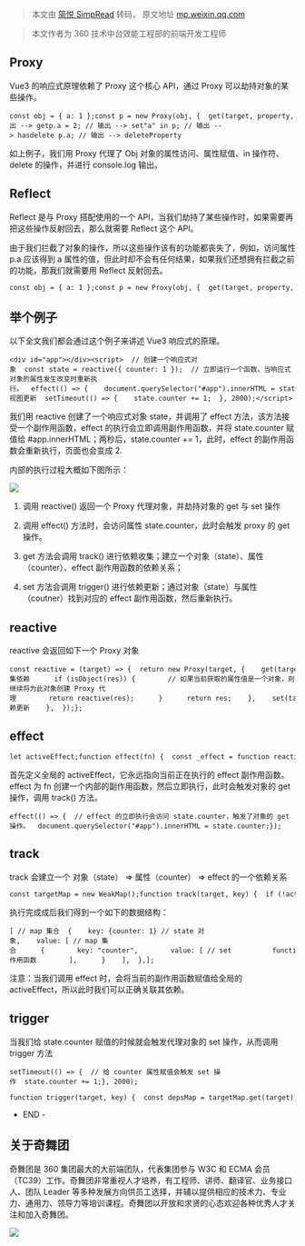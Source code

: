 > 本文由 [简悦 SimpRead](http://ksria.com/simpread/) 转码， 原文地址 [mp.weixin.qq.com](https://mp.weixin.qq.com/s/ylf8E2hYzYpBtXxl4NakRg)

  

> 本文作者为 360 技术中台效能工程部的前端开发工程师

Proxy
-----

Vue3 的响应式原理依赖了 Proxy 这个核心 API，通过 Proxy 可以劫持对象的某些操作。

```
const obj = { a: 1 };const p = new Proxy(obj, {  get(target, property, receiver) {    console.log("get");    return Reflect.get(target, property, receiver);  },  set(target, property, value, receiver) {    console.log("set");    return Reflect.set(target, property, receiver);  },  has(target, prop) {    console.log("has");    return Reflect.has(target, prop);  },  deleteProperty(target, prop) {    console.log("deleteProperty");    return Reflect.deleteProperty(target, prop);  },});p.a; // 输出 --> getp.a = 2; // 输出 --> set"a" in p; // 输出 --> hasdelete p.a; // 输出 --> deleteProperty
```

如上例子，我们用 Proxy 代理了 Obj 对象的属性访问、属性赋值、in 操作符、delete 的操作，并进行 console.log 输出。

Reflect
-------

Reflect 是与 Proxy 搭配使用的一个 API，当我们劫持了某些操作时，如果需要再把这些操作反射回去，那么就需要 Reflect 这个 API。

由于我们拦截了对象的操作，所以这些操作该有的功能都丧失了，例如，访问属性 p.a 应该得到 a 属性的值，但此时却不会有任何结果，如果我们还想拥有拦截之前的功能，那我们就需要用 Reflect 反射回去。

```
const obj = { a: 1 };const p = new Proxy(obj, {  get(target, property, receiver) {    console.log("get");    return Reflect.get(target, property, receiver);  },  set(target, property, value, receiver) {    console.log("set");    return Reflect.set(target, property, receiver);  },  has(target, prop) {    console.log("has");    return Reflect.has(target, prop);  },  deleteProperty(target, prop) {    console.log("deleteProperty");    return Reflect.deleteProperty(target, prop);  },});
```

举个例子
----

以下全文我们都会通过这个例子来讲述 Vue3 响应式的原理。

```
<div id="app"></div><script>  // 创建一个响应式对象  const state = reactive({ counter: 1 });  // 立即运行一个函数，当响应式对象的属性发生改变时重新执行。  effect(() => {    document.querySelector("#app").innerHTML = state.counter;  });  // 2s 后视图更新  setTimeout(() => {    state.counter += 1;  }, 2000);</script>
```

我们用 reactive 创建了一个响应式对象 state，并调用了 effect 方法，该方法接受一个副作用函数，effect 的执行会立即调用副作用函数，并将 state.counter 赋值给 #app.innerHTML；两秒后，state.counter += 1，此时，effect 的副作用函数会重新执行，页面也会变成 2.

内部的执行过程大概如下图所示：

![](https://mmbiz.qpic.cn/mmbiz_png/cAd6ObKOzECkt2Vn6f73fJUHbKh9pqkwduhZyibx3XxmlJzcBbeEJDBRdT33lpXqlChXXia0DWSSMenx17VzYIvg/640?wx_fmt=png)

1.  调用 reactive() 返回一个 Proxy 代理对象，并劫持对象的 get 与 set 操作
    
2.  调用 effect() 方法时，会访问属性 state.counter，此时会触发 proxy 的 get 操作。
    
3.  get 方法会调用 track() 进行依赖收集；建立一个对象（state）、属性（counter）、effect 副作用函数的依赖关系；
    
4.  set 方法会调用 trigger() 进行依赖更新；通过对象（state）与属性（coutner）找到对应的 effect 副作用函数，然后重新执行。
    

reactive
--------

reactive 会返回如下一个 Proxy 对象

```
const reactive = (target) => {  return new Proxy(target, {    get(target, key, receiver) {      const res = Reflect.get(target, key, receiver);      track(target, key); // 收集依赖      if (isObject(res)) {        // 如果当前获取的属性值是一个对象，则继续将为此对象创建 Proxy 代理        return reactive(res);      }      return res;    },    set(target, key, value, receiver) {      Reflect.set(target, key, value, receiver);      trigger(target, key); // 依赖更新    },  });};
```

effect
------

```
let activeEffect;function effect(fn) {  const _effect = function reactiveEffect() {    activeEffect = _effect;    fn();  };  _effect();}
```

首先定义全局的 activeEffect，它永远指向当前正在执行的 effect 副作用函数。effect 为 fn 创建一个内部的副作用函数，然后立即执行，此时会触发对象的 get 操作，调用 track() 方法。

```
effect(() => {  // effect 的立即执行会访问 state.counter，触发了对象的 get 操作。  document.querySelector("#app").innerHTML = state.counter;});
```

track
-----

track 会建立一个 对象（state） => 属性（counter） => effect 的一个依赖关系

```
const targetMap = new WeakMap();function track(target, key) {  if (!activeEffect) {    return;  }  let depsMap = targetMap.get(target);  if (!depsMap) {    targetMap.set(target, (depsMap = new Map()));  }  let dep = depsMap.get(key);  if (!dep) {    depsMap.set(key, (dep = new Set()));  }  if (!dep.has(activeEffect)) {    dep.add(activeEffect);  }}
```

执行完成成后我们得到一个如下的数据结构：

```
[ // map 集合  {    key: {counter: 1} // state 对象,    value: [ // map 集合      {        key: "counter",        value: [ // set          function reactiveEffect() {} // effect 副作用函数        ],      }    ],  },];
```

注意：当我们调用 effect 时，会将当前的副作用函数赋值给全局的 activeEffect，所以此时我们可以正确关联其依赖。

trigger
-------

当我们给 state.counter 赋值的时候就会触发代理对象的 set 操作，从而调用 trigger 方法

```
setTimeout(() => {  // 给 counter 属性赋值会触发 set 操作  state.counter += 1;}, 2000);
```

```
function trigger(target, key) {  const depsMap = targetMap.get(target);  if (!depsMap) return;  const effects = depsMap.get(key);  effects && effects.forEach((effect) => effect());}
```

- END -

关于奇舞团
-----

奇舞团是 360 集团最大的大前端团队，代表集团参与 W3C 和 ECMA 会员（TC39）工作。奇舞团非常重视人才培养，有工程师、讲师、翻译官、业务接口人、团队 Leader 等多种发展方向供员工选择，并辅以提供相应的技术力、专业力、通用力、领导力等培训课程。奇舞团以开放和求贤的心态欢迎各种优秀人才关注和加入奇舞团。

![](https://mmbiz.qpic.cn/mmbiz_png/cAd6ObKOzEBLicibtcprJISN18FgTtg2N1ichPnMqRhicrP20VfwnC4vday7gtEoiaSynIH1bas4N5kgicliakrLdtT2Q/640?wx_fmt=png)
